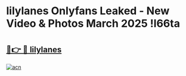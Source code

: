 # lilylanes Onlyfans Leaked - New Video & Photos March 2025 !l66ta

# <h2><a href="https://k1bnaw.iuczelnia.edu.pl?title=lilylanes&ref=l66ta">🔗👉 🔴 lilylanes</a></h2>

[![acn](https://github.com/user-attachments/assets/0f9c940e-d8b0-45ae-aac7-cd30a18b3e1c)](https://k1bnaw.iuczelnia.edu.pl?title=lilylanes&ref=l66ta)

